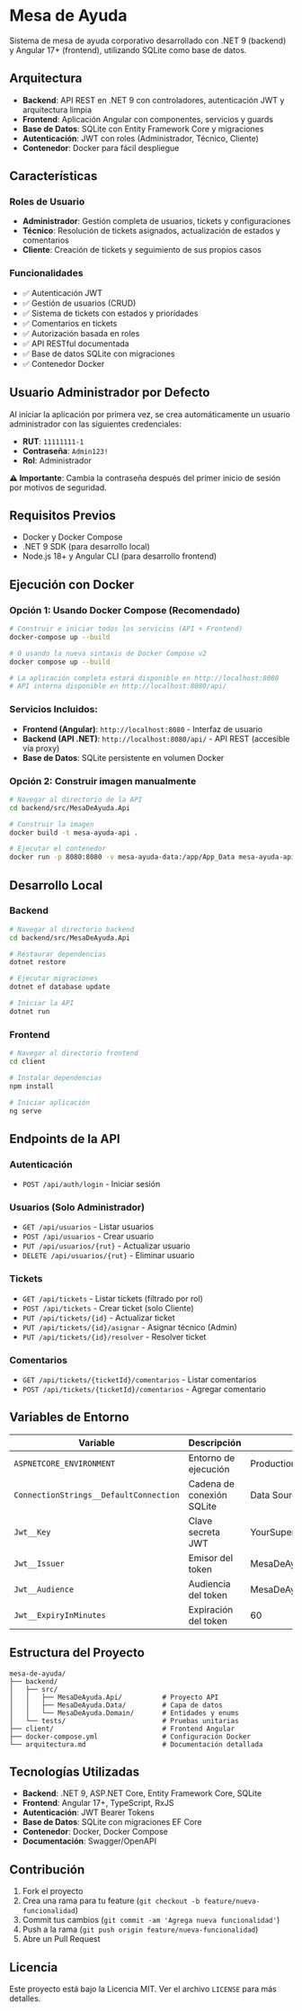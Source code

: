 # Mesa de Ayuda

Sistema de mesa de ayuda corporativo desarrollado con .NET 9 (backend) y Angular 17+ (frontend), utilizando SQLite como base de datos.

## Arquitectura

- **Backend**: API REST en .NET 9 con controladores, autenticación JWT y arquitectura limpia
- **Frontend**: Aplicación Angular con componentes, servicios y guards
- **Base de Datos**: SQLite con Entity Framework Core y migraciones
- **Autenticación**: JWT con roles (Administrador, Técnico, Cliente)
- **Contenedor**: Docker para fácil despliegue

## Características

### Roles de Usuario
- **Administrador**: Gestión completa de usuarios, tickets y configuraciones
- **Técnico**: Resolución de tickets asignados, actualización de estados y comentarios
- **Cliente**: Creación de tickets y seguimiento de sus propios casos

### Funcionalidades
- ✅ Autenticación JWT
- ✅ Gestión de usuarios (CRUD)
- ✅ Sistema de tickets con estados y prioridades
- ✅ Comentarios en tickets
- ✅ Autorización basada en roles
- ✅ API RESTful documentada
- ✅ Base de datos SQLite con migraciones
- ✅ Contenedor Docker

## Usuario Administrador por Defecto

Al iniciar la aplicación por primera vez, se crea automáticamente un usuario administrador con las siguientes credenciales:

- **RUT**: `11111111-1`
- **Contraseña**: `Admin123!`
- **Rol**: Administrador

**⚠️ Importante**: Cambia la contraseña después del primer inicio de sesión por motivos de seguridad.

## Requisitos Previos

- Docker y Docker Compose
- .NET 9 SDK (para desarrollo local)
- Node.js 18+ y Angular CLI (para desarrollo frontend)

## Ejecución con Docker

### Opción 1: Usando Docker Compose (Recomendado)

```bash
# Construir e iniciar todos los servicios (API + Frontend)
docker-compose up --build

# O usando la nueva sintaxis de Docker Compose v2
docker compose up --build

# La aplicación completa estará disponible en http://localhost:8080
# API interna disponible en http://localhost:8080/api/
```

### Servicios Incluidos:
- **Frontend (Angular)**: `http://localhost:8080` - Interfaz de usuario
- **Backend (API .NET)**: `http://localhost:8080/api/` - API REST (accesible vía proxy)
- **Base de Datos**: SQLite persistente en volumen Docker

### Opción 2: Construir imagen manualmente

```bash
# Navegar al directorio de la API
cd backend/src/MesaDeAyuda.Api

# Construir la imagen
docker build -t mesa-ayuda-api .

# Ejecutar el contenedor
docker run -p 8080:8080 -v mesa-ayuda-data:/app/App_Data mesa-ayuda-api
```

## Desarrollo Local

### Backend

```bash
# Navegar al directorio backend
cd backend/src/MesaDeAyuda.Api

# Restaurar dependencias
dotnet restore

# Ejecutar migraciones
dotnet ef database update

# Iniciar la API
dotnet run
```

### Frontend

```bash
# Navegar al directorio frontend
cd client

# Instalar dependencias
npm install

# Iniciar aplicación
ng serve
```

## Endpoints de la API

### Autenticación
- `POST /api/auth/login` - Iniciar sesión

### Usuarios (Solo Administrador)
- `GET /api/usuarios` - Listar usuarios
- `POST /api/usuarios` - Crear usuario
- `PUT /api/usuarios/{rut}` - Actualizar usuario
- `DELETE /api/usuarios/{rut}` - Eliminar usuario

### Tickets
- `GET /api/tickets` - Listar tickets (filtrado por rol)
- `POST /api/tickets` - Crear ticket (solo Cliente)
- `PUT /api/tickets/{id}` - Actualizar ticket
- `PUT /api/tickets/{id}/asignar` - Asignar técnico (Admin)
- `PUT /api/tickets/{id}/resolver` - Resolver ticket

### Comentarios
- `GET /api/tickets/{ticketId}/comentarios` - Listar comentarios
- `POST /api/tickets/{ticketId}/comentarios` - Agregar comentario

## Variables de Entorno

| Variable | Descripción | Valor por defecto |
|----------|-------------|-------------------|
| `ASPNETCORE_ENVIRONMENT` | Entorno de ejecución | Production |
| `ConnectionStrings__DefaultConnection` | Cadena de conexión SQLite | Data Source=/app/App_Data/mesa_de_ayuda.db |
| `Jwt__Key` | Clave secreta JWT | YourSuperSecretKeyHere12345678901234567890 |
| `Jwt__Issuer` | Emisor del token | MesaDeAyuda.Api |
| `Jwt__Audience` | Audiencia del token | MesaDeAyuda.Client |
| `Jwt__ExpiryInMinutes` | Expiración del token | 60 |

## Estructura del Proyecto

```
mesa-de-ayuda/
├── backend/
│   ├── src/
│   │   ├── MesaDeAyuda.Api/          # Proyecto API
│   │   ├── MesaDeAyuda.Data/         # Capa de datos
│   │   └── MesaDeAyuda.Domain/       # Entidades y enums
│   └── tests/                        # Pruebas unitarias
├── client/                           # Frontend Angular
├── docker-compose.yml                # Configuración Docker
└── arquitectura.md                   # Documentación detallada
```

## Tecnologías Utilizadas

- **Backend**: .NET 9, ASP.NET Core, Entity Framework Core, SQLite
- **Frontend**: Angular 17+, TypeScript, RxJS
- **Autenticación**: JWT Bearer Tokens
- **Base de Datos**: SQLite con migraciones EF Core
- **Contenedor**: Docker, Docker Compose
- **Documentación**: Swagger/OpenAPI

## Contribución

1. Fork el proyecto
2. Crea una rama para tu feature (`git checkout -b feature/nueva-funcionalidad`)
3. Commit tus cambios (`git commit -am 'Agrega nueva funcionalidad'`)
4. Push a la rama (`git push origin feature/nueva-funcionalidad`)
5. Abre un Pull Request

## Licencia

Este proyecto está bajo la Licencia MIT. Ver el archivo `LICENSE` para más detalles.